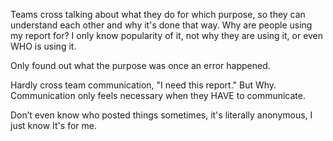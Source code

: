 Teams cross talking about what they do for which purpose, so they can understand each other and why it's done that way. Why are people using my report for? I only know popularity of it, not why they are using it, or even WHO is using it.

Only found out what the purpose was once an error happened.

Hardly cross team communication, "I need this report." But Why. Communication only feels necessary when they HAVE to communicate.

Don’t even know who posted things sometimes, it's literally anonymous, I just know It's for me.